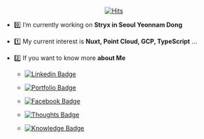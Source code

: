 <div align=center>
	
[![Hits](https://hits.seeyoufarm.com/api/count/incr/badge.svg?url=https%3A%2F%2Fgithub.com%2Fsungle3737)](https://hits.seeyoufarm.com)
	
</div>

- 0️⃣ I’m currently working on **Stryx in Seoul Yeonnam Dong**
- 1️⃣ My current interest is **Nuxt, Point Cloud, GCP, TypeScript** ...
- 2️⃣ If you want to know more **about Me**

   - [![Linkedin Badge](https://img.shields.io/badge/LinkedIn-blue?style=flat-square&logo=cloudflare&logoColor=white&link=https://www.linkedin.com/in/sungle3737/)](https://www.linkedin.com/in/sungle3737/)

   - [![Portfolio Badge](https://img.shields.io/badge/Portfolio-orange?style=flat-square&logo=cloudflare&logoColor=white&link=https://seonglae.com)](https://seonglae.com)

  - [![Facebook Badge](https://img.shields.io/badge/Facebook-1877f2?style=flat-square&logo=facebook&logoColor=white&link=https://www.facebook.com/profile.php?id=100006296858033)](https://www.facebook.com/profile.php?id=100006296858033)
  
  - [![Thoughts Badge](https://img.shields.io/badge/Thoughts%20Page-grey?style=flat-square&logo=notion&logoColor=white&link=https://life.seonglae.com)](https://life.seonglae.com)

  - [![Knowledge Badge](https://img.shields.io/badge/Knowledge%20Page-grey?style=flat-square&logo=notion&logoColor=white&link=https://info.seonglae.com)](https://info.seonglae.com)
